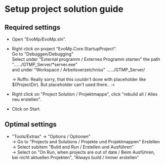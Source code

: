 # Setup project solution guide  
## Required settings  
- Open "EvoMp/EvoMp.sln".  
- Right click on project "EvoMp.Core.StartupProject".  
  Go to "Debuggen/Debugging"  
  Select under "External programm / Externes Programm starten" the path "....../GTMP_Server/*server.exe"  
  and under "Workspace / Arbeitsverzeichniss" ....../GTMP_Server/  

  -> Ruffo: Really sorry, that this couldn't done with placeholder like $(ProjectDir). But placeholder can't used there.. :<  

- Right click on "Project Solution / Projektmappe", click "rebuild all / Alles neu erstellen".  
- Click on Start.  


## Optimal settings  
- "Tools/Extras" -> "Options / Optionen"  
  -> Go to "Projects and Solutions / Projekte und Projektmappen" Erstellen    
  -> Select subitem "Build and Run / Erstellen und Ausführen"    
  -> Select on "On Run, when projects are out of date / Beim Ausführen, bei nicht aktuellen Projekten", "Always build / Immer erstellen"  